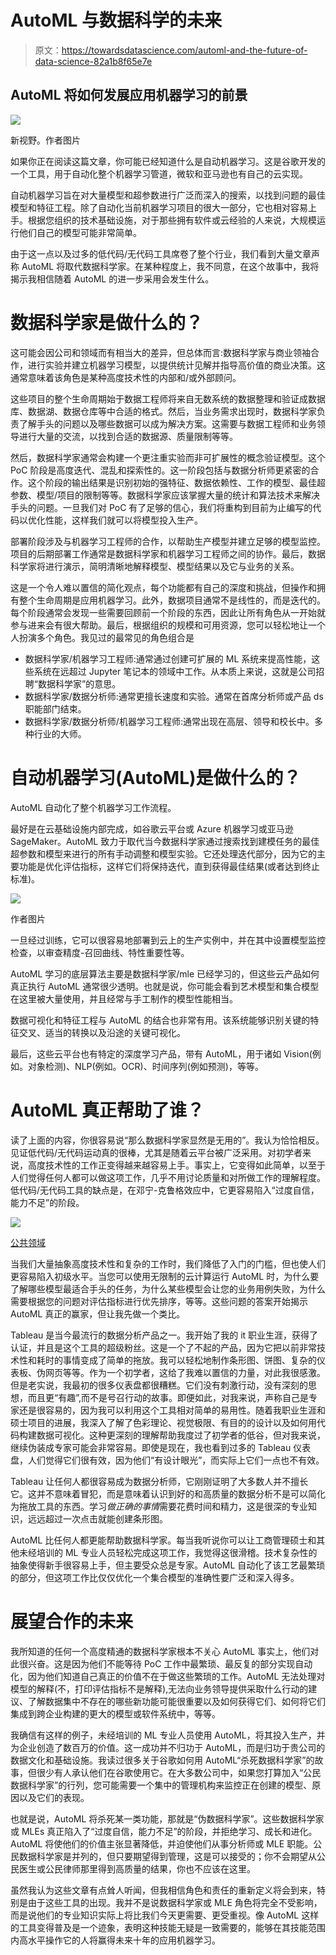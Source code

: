 # AutoML 与数据科学的未来

> 原文：<https://towardsdatascience.com/automl-and-the-future-of-data-science-82a1b8f65e7e>

## AutoML 将如何发展应用机器学习的前景

![](img/5b350ad50e6732bf5e33feef0b49a015.png)

新视野。作者图片

如果你正在阅读这篇文章，你可能已经知道什么是自动机器学习。这是谷歌开发的一个工具，用于自动化整个机器学习管道，微软和亚马逊也有自己的云实现。

自动机器学习旨在对大量模型和超参数进行广泛而深入的搜索，以找到问题的最佳模型和特征工程。除了自动化当前机器学习项目的很大一部分，它也相对容易上手。根据您组织的技术基础设施，对于那些拥有软件或云经验的人来说，大规模运行他们自己的模型可能非常简单。

由于这一点以及过多的低代码/无代码工具席卷了整个行业，我们看到大量文章声称 AutoML 将取代数据科学家。在某种程度上，我不同意，在这个故事中，我将揭示我相信随着 AutoML 的进一步采用会发生什么。

# 数据科学家是做什么的？

这可能会因公司和领域而有相当大的差异，但总体而言:数据科学家与商业领袖合作，进行实验并建立机器学习模型，以提供统计见解并指导高价值的商业决策。这通常意味着该角色是某种高度技术性的内部和/或外部顾问。

这些项目的整个生命周期始于数据工程师将来自无数系统的数据整理和验证成数据库、数据湖、数据仓库等中合适的格式。然后，当业务需求出现时，数据科学家负责了解手头的问题以及哪些数据可以成为解决方案。这需要与数据工程师和业务领导进行大量的交流，以找到合适的数据源、质量限制等等。

然后，数据科学家通常会构建一个更注重实验而非可扩展性的概念验证模型。这个 PoC 阶段是高度迭代、混乱和探索性的。这一阶段包括与数据分析师更紧密的合作。这个阶段的输出结果是识别初始的强特征、数据依赖性、工作的模型、最佳超参数、模型/项目的限制等等。数据科学家应该掌握大量的统计和算法技术来解决手头的问题。一旦我们对 PoC 有了足够的信心，我们将重构到目前为止编写的代码以优化性能，这样我们就可以将模型投入生产。

部署阶段涉及与机器学习工程师的合作，以帮助生产模型并建立足够的模型监控。项目的后期部署工作通常是数据科学家和机器学习工程师之间的协作。最后，数据科学家将进行演示，简明清晰地解释模型、模型结果以及它与业务的关系。

这是一个令人难以置信的简化观点，每个功能都有自己的深度和挑战，但操作和拥有整个生命周期是应用机器学习。此外，数据项目通常不是线性的，而是迭代的。每个阶段通常会发现一些需要回顾前一个阶段的东西，因此让所有角色从一开始就参与进来会有很大帮助。最后，根据组织的规模和可用资源，您可以轻松地让一个人扮演多个角色。我见过的最常见的角色组合是

*   数据科学家/机器学习工程师:通常通过创建可扩展的 ML 系统来提高性能，这些系统在远超过 Jupyter 笔记本的领域中工作。从本质上来说，这就是公司招聘“数据科学家”的意思。
*   数据科学家/数据分析师:通常更擅长速度和实验。通常在首席分析师或产品 ds 职能部门结束。
*   数据科学家/数据分析师/机器学习工程师:通常出现在高层、领导和校长中。多种行业的大师。

# 自动机器学习(AutoML)是做什么的？

AutoML 自动化了整个机器学习工作流程。

最好是在云基础设施内部完成，如谷歌云平台或 Azure 机器学习或亚马逊 SageMaker。AutoML 致力于取代当今数据科学家通过搜索找到建模任务的最佳超参数和模型来进行的所有手动调整和模型实验。它还处理迭代部分，因为它的主要功能是优化评估指标，这样它们将保持迭代，直到获得最佳结果(或者达到终止标准)。

![](img/50cc8322c7cc4fc612ba3ced31bafe75.png)

作者图片

一旦经过训练，它可以很容易地部署到云上的生产实例中，并在其中设置模型监控检查，以审查精度-召回曲线、特性重要性等。

AutoML 学习的底层算法主要是数据科学家/mle 已经学习的，但这些云产品如何真正执行 AutoML 通常很少透明。也就是说，你可能会看到艺术模型和集合模型在这里被大量使用，并且经常与手工制作的模型性能相当。

数据可视化和特征工程与 AutoML 的结合也非常有用。该系统能够识别关键的特征交叉、适当的转换以及沿途的关键可视化。

最后，这些云平台也有特定的深度学习产品，带有 AutoML，用于诸如 Vision(例如。对象检测)、NLP(例如。OCR)、时间序列(例如预测)，等等。

# AutoML 真正帮助了谁？

读了上面的内容，你很容易说“那么数据科学家显然是无用的”。我认为恰恰相反。见证低代码/无代码运动真的很棒，尤其是随着云平台被广泛采用。对初学者来说，高度技术性的工作正变得越来越容易上手。事实上，它变得如此简单，以至于人们觉得任何人都可以做这项工作，几乎不用讨论质量和对所做工作的理解程度。低代码/无代码工具的缺点是，在邓宁-克鲁格效应中，它更容易陷入“过度自信，能力不足”的阶段。

![](img/910a9a1b3ddca3d36bee93793f3098c1.png)

[公共领域](https://commons.wikimedia.org/wiki/File:Dunning%E2%80%93Kruger_Effect_01.svg)

当我们大量抽象高度技术性和复杂的工作时，我们降低了入门的门槛，但也使人们更容易陷入初级水平。当您可以使用无限制的云计算运行 AutoML 时，为什么要了解哪些模型最适合手头的任务，为什么某些模型会让您的业务用例失败，为什么需要根据您的问题对评估指标进行优先排序，等等。这些问题的答案开始揭示 AutoML 真正的赢家，但让我先做一个类比。

Tableau 是当今最流行的数据分析产品之一。我开始了我的 it 职业生涯，获得了认证，并且是这个工具的超级粉丝。这是一个了不起的产品，因为它把以前非常技术性和耗时的事情变成了简单的拖放。我可以轻松地制作条形图、饼图、复杂的仪表板、伪网页等等。作为一个初学者，这给了我难以置信的力量，对此我很感激。但是老实说，我最初的很多仪表盘都很糟糕。它们没有刺激行动，没有深刻的思想，而且更“有趣”,而不是号召行动的故事。即便如此，对我来说，声称自己是专家还是很容易的，因为我可以利用这个工具相对简单的易用性。随着我职业生涯和硕士项目的进展，我深入了解了色彩理论、视觉极限、有目的的设计以及如何用代码构建数据可视化。这种更深刻的理解帮助我度过了初学者的低谷，但对我来说，继续伪装成专家可能会非常容易。即使是现在，我也看到过多的 Tableau 仪表盘，人们觉得它们很有效，因为他们“有设计眼光”，而实际上它们一点也不有效。

Tableau 让任何人都很容易成为数据分析师，它刚刚证明了大多数人并不擅长它。这并不意味着冒犯，而是意味着认识到好的和高质量的数据分析不是可以简化为拖放工具的东西。学习*做正确的事情*需要花费时间和精力，这是很深的专业知识，远远超过一次点击就能创建条形图。

AutoML 比任何人都更能帮助数据科学家。每当我听说你可以让工商管理硕士和其他未经培训的 ML 专业人员轻松完成这项工作，我觉得这很滑稽。技术复杂性的抽象使得新手很容易上手，但主要受众总是专家。AutoML 自动化了该工艺最繁琐的部分，但这项工作比仅仅优化一个集合模型的准确性要广泛和深入得多。

# 展望合作的未来

我所知道的任何一个高度精通的数据科学家根本不关心 AutoML 事实上，他们对此很兴奋。这是因为他们不能等待 PoC 工作中最繁琐、最反复的部分实现自动化，因为他们知道自己真正的价值不在于做这些繁琐的工作。AutoML 无法处理对模型的解释(不，打印评估指标不是解释),无法向业务领导提供采取什么行动的建议、了解数据集中不存在的哪些新功能可能很重要以及如何获得它们、如何将它们集成到跨企业构建的更大的模型或软件系统中，等等。

我确信有这样的例子，未经培训的 ML 专业人员使用 AutoML，将其投入生产，并为企业创造了数百万的价值。这一成功并不归功于 AutoML，而是归功于贵公司的数据文化和基础设施。我读过很多关于谷歌如何用 AutoML“杀死数据科学家”的故事，但很少有人承认他们在谷歌使用它。在大多数公司中，如果您打算加入“公民数据科学家”的行列，您可能需要一个集中的管理机构来监控正在创建的模型、原因以及它们的表现。

也就是说，AutoML 将杀死某一类功能，那就是“伪数据科学家”。这些数据科学家或 MLEs 真正陷入了“过度自信，能力不足”的阶段，并拒绝学习、成长和进化。AutoML 将使他们的价值主张显著降低，并迫使他们从事分析师或 MLE 职能。公民数据科学家是并列的，但只要期望得到管理，这是可以接受的；你不会期望从公民医生或公民律师那里得到高质量的结果，你也不应该在这里。

虽然我认为这些文章有点耸人听闻，但我相信角色和责任的重新定义将会到来，特别是由于这些工具的出现。我并不是说数据科学家或 MLE 角色将完全不受影响，而是说他们的专业知识实际上将比我们今天更需要、更受重视。像 AutoML 这样的工具变得普及是一个迹象，表明这种技能无疑是一致需要的，能够在其技能范围内高水平操作它的人将赢得未来十年的应用机器学习。